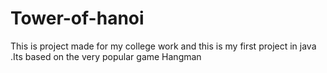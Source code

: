 # Tower-of-hanoi
This is project made for my college work and this is my first project in java .Its based on the very popular game Hangman 
